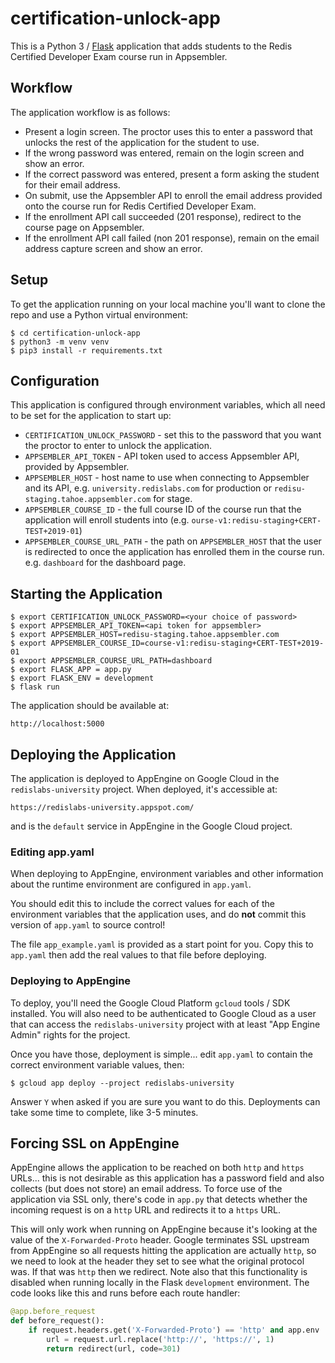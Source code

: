 # certification-unlock-app

This is a Python 3 / [Flask](https://flask.palletsprojects.com/) application that adds students to the Redis Certified Developer Exam course run in Appsembler.

## Workflow

The application workflow is as follows:

* Present a login screen.  The proctor uses this to enter a password that unlocks the rest of the application for the student to use.
* If the wrong password was entered, remain on the login screen and show an error.
* If the correct password was entered, present a form asking the student for their email address.
* On submit, use the Appsembler API to enroll the email address provided onto the course run for Redis Certified Developer Exam.
* If the enrollment API call succeeded (201 response), redirect to the course page on Appsembler.
* If the enrollment API call failed (non 201 response), remain on the email address capture screen and show an error.

## Setup

To get the application running on your local machine you'll want to clone the repo and use a Python virtual environment:

```
$ cd certification-unlock-app
$ python3 -m venv venv
$ pip3 install -r requirements.txt

```

## Configuration

This application is configured through environment variables, which all need to be set for the application to start up:

* `CERTIFICATION_UNLOCK_PASSWORD` - set this to the password that you want the proctor to enter to unlock the application.
* `APPSEMBLER_API_TOKEN` - API token used to access Appsembler API, provided by Appsembler.
* `APPSEMBLER_HOST` - host name to use when connecting to Appsembler and its API, e.g. `university.redislabs.com` for production or `redisu-staging.tahoe.appsembler.com` for stage.
* `APPSEMBLER_COURSE_ID` - the full course ID of the course run that the application will enroll students into (e.g. `ourse-v1:redisu-staging+CERT-TEST+2019-01`)
* `APPSEMBLER_COURSE_URL_PATH` - the path on `APPSEMBLER_HOST` that the user is redirected to once the application has enrolled them in the course run.  e.g. `dashboard` for the dashboard page.

## Starting the Application

```
$ export CERTIFICATION_UNLOCK_PASSWORD=<your choice of password>
$ export APPSEMBLER_API_TOKEN=<api token for appsembler>
$ export APPSEMBLER_HOST=redisu-staging.tahoe.appsembler.com
$ export APPSEMBLER_COURSE_ID=course-v1:redisu-staging+CERT-TEST+2019-01
$ export APPSEMBLER_COURSE_URL_PATH=dashboard
$ export FLASK_APP = app.py
$ export FLASK_ENV = development
$ flask run
```

The application should be available at:

```
http://localhost:5000
```

## Deploying the Application

The application is deployed to AppEngine on Google Cloud in the `redislabs-university` project.  When deployed, it's accessible at:

```
https://redislabs-university.appspot.com/
```

and is the `default` service in AppEngine in the Google Cloud project.

### Editing app.yaml

When deploying to AppEngine, environment variables and other information about the runtime environment are configured in `app.yaml`.

You should edit this to include the correct values for each of the environment variables that the application uses, and do **not** commit this version of `app.yaml` to source control!

The file `app_example.yaml` is provided as a start point for you.  Copy this to `app.yaml` then add the real values to that file before deploying.

### Deploying to AppEngine

To deploy, you'll need the Google Cloud Platform `gcloud` tools / SDK installed.  You will also need to be authenticated to Google Cloud as a user that can access the `redislabs-university` project with at least "App Engine Admin" rights for the project.

Once you have those, deployment is simple... edit `app.yaml` to contain the correct environment variable values, then:

```
$ gcloud app deploy --project redislabs-university
```

Answer `Y` when asked if you are sure you want to do this.  Deployments can take some time to complete, like 3-5 minutes.

## Forcing SSL on AppEngine

AppEngine allows the application to be reached on both `http` and `https` URLs... this is not desirable as this application has a password field and also collects (but does not store) an email address.  To force use of the application via SSL only, there's code in `app.py` that detects whether the incoming request is on a `http` URL and redirects it to a `https` URL.

This will only work when running on AppEngine because it's looking at the value of the `X-Forwarded-Proto` header.  Google terminates SSL upstream from AppEngine so all requests hitting the application are actually `http`, so we need to look at the header they set to see what the original protocol was.  If that was `http` then we redirect.  Note also that this functionality is disabled when running locally in the Flask `development` environment.  The code looks like this and runs before each route handler:

```python
@app.before_request
def before_request():
    if request.headers.get('X-Forwarded-Proto') == 'http' and app.env != 'development':
        url = request.url.replace('http://', 'https://', 1)
        return redirect(url, code=301)
```
